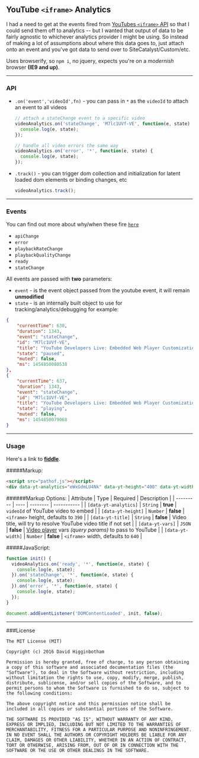 ## YouTube `<iframe>` Analytics
I had a need to get at the events fired from [YouTubes `<iframe>` API](https://developers.google.com/youtube/iframe_api_reference) so that I could send them off to analytics -- but I wanted that output of data to be fairly agnostic to whichever analytics provider I might be using. So instead of making a lot of assumptions about where this data goes to, just attach onto an event and you've got data to send over to SiteCatalyst/Custom/etc.

Uses browserify, so `npm i`, no jquery, expects you're on a *modernish* browser **(IE9 and up)**.

----

### API
- `.on('event','videoId',fn)` - you can pass in `*` as the `videoId` to attach an event to all videos
  
  ```js
  // attach a stateChange event to a specific video
  videoAnalytics.on('stateChange', 'M7lc1UVf-VE', function(e, state) {
    console.log(e, state);
  });
  
  // handle all video errors the same way
  videoAnalytics.on('error', '*', function(e, state) {
    console.log(e, state);
  });
  ```
- `.track()` - you can trigger dom collection and initialization for latent loaded dom elements or binding changes, etc
  
  ```js
  videoAnalytics.track();
  ```

----

### Events
You can find out more about why/when these fire [`here`](https://developers.google.com/youtube/iframe_api_reference#Events)
- `apiChange`
- `error`
- `playbackRateChange`
- `playbackQualityChange`
- `ready`
- `stateChange`

All events are passed with **two** parameters:
- `event` - is the event object passed from the youtube event, it will remain **unmodified**
- `state` - is an internally built object to use for tracking/analytics/debugging for example:
```json
{
    "currentTime": 638,
    "duration": 1343,
    "event": "stateChange",
    "id": "M7lc1UVf-VE",
    "title": "YouTube Developers Live: Embedded Web Player Customization",
    "state": "paused",
    "muted": false,
    "ms": 1454850080538
},
{
    "currentTime": 637,
    "duration": 1343,
    "event": "stateChange",
    "id": "M7lc1UVf-VE",
    "title": "YouTube Developers Live: Embedded Web Player Customization",
    "state": "playing",
    "muted": false,
    "ms": 1454850079068
}
```

----

### Usage
Here's a link to [**fiddle**](https://fiddle.jshell.net/dhiggy/egas87om/show/).

#####Markup:
```html
<script src="pathof.js"></script>
<div data-yt-analytics="eWxGdmLU4Nk" data-yt-height="400" data-yt-width="600" data-yt-title="tracking name...?"></div>
```
######Markup Options:
| Attribute | Type | Required | Description |
| --------- | ---- | -------- | ----------- |
| `[data-yt-analytics]` | `String` | **true** | `videoId` of YouTube video to embed |
| `[data-yt-height]` | `Number` | **false** | `<iframe>` height, defaults to `390` |
| `[data-yt-title]` | `String` | **false** | Video title, will try to resolve YouTube video title if not set |
| `[data-yt-vars]` | `JSON` | **false** | [Video player](https://developers.google.com/youtube/player_parameters?playerVersion=HTML5) vars *(query params)* to pass to YouTube |
| `[data-yt-width]` | `Number` | **false** | `<iframe>` width, defaults to `640` |

#####JavaScript:
```js
function init() {
  videoAnalytics.on('ready', '*', function(e, state) {
    console.log(e, state);
  }).on('stateChange', '*', function(e, state) {
    console.log(e, state);
  }).on('error', '*', function(e, state) {
    console.log(e, state);
  });
}

document.addEventListener('DOMContentLoaded', init, false);
```

----

###License
```
The MIT License (MIT)

Copyright (c) 2016 David Higginbotham

Permission is hereby granted, free of charge, to any person obtaining a copy of this software and associated documentation files (the "Software"), to deal in the Software without restriction, including without limitation the rights to use, copy, modify, merge, publish, distribute, sublicense, and/or sell copies of the Software, and to permit persons to whom the Software is furnished to do so, subject to the following conditions:

The above copyright notice and this permission notice shall be included in all copies or substantial portions of the Software.

THE SOFTWARE IS PROVIDED "AS IS", WITHOUT WARRANTY OF ANY KIND, EXPRESS OR IMPLIED, INCLUDING BUT NOT LIMITED TO THE WARRANTIES OF MERCHANTABILITY, FITNESS FOR A PARTICULAR PURPOSE AND NONINFRINGEMENT. IN NO EVENT SHALL THE AUTHORS OR COPYRIGHT HOLDERS BE LIABLE FOR ANY CLAIM, DAMAGES OR OTHER LIABILITY, WHETHER IN AN ACTION OF CONTRACT, TORT OR OTHERWISE, ARISING FROM, OUT OF OR IN CONNECTION WITH THE SOFTWARE OR THE USE OR OTHER DEALINGS IN THE SOFTWARE.
```